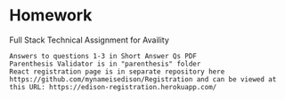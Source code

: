 # Homework

Full Stack Technical Assignment for Availity
```
Answers to questions 1-3 in Short Answer Qs PDF
Parenthesis Validator is in "parenthesis" folder
React registration page is in separate repository here https://github.com/mynameisedison/Registration and can be viewed at this URL: https://edison-registration.herokuapp.com/
```
